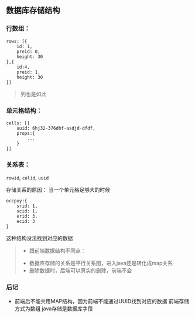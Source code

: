 ## 数据库存储结构

### 行数组：

```
rows: [{
	id: 1,
	preid: 0,
	height: 30
},{
	id:4,
	preid: 1,
	height: 30
}]
```
> 列也是如此

### 单元格结构：

```
cells: [{
	uuid: 6hj32-376dhf-asdjd-dfdf,
	props:{
		...
	}	
}]
```

### 关系表：

`rowid`, `colid`, `uuid`

存储关系的原因：
当一个单元格足够大的时候

```
occpuy:{
	srid: 1,
	scid: 1,
	erid: 3,
	ecid: 3
}
```

这种结构没法找到对应的数据

> * 跟前端数据结构不同点：
> - 数据库存储的关系是平行关系图，进入java还是转化成map关系
> - 删除数据时，后端可以真实的删除，前端不会

### 后记

- 前端后不能共用MAP结构，因为前端不能通过UUID找到对应的数据
前端存储方式为数组
java存储是数据库字段